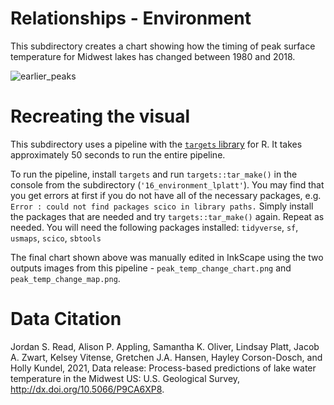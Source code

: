 # Relationships - Environment

This subdirectory creates a chart showing how the timing of peak surface temperature for Midwest lakes has changed between 1980 and 2018.

![earlier_peaks](https://user-images.githubusercontent.com/13220910/166331573-98460efa-ad36-4921-954e-47257ba0b8b5.png)

# Recreating the visual

This subdirectory uses a pipeline with the [`targets` library](https://github.com/ropensci/targets) for R. It takes approximately 50 seconds to run the entire pipeline.

To run the pipeline, install `targets` and run `targets::tar_make()` in the console from the subdirectory (`'16_environment_lplatt'`). You may find that you get errors at first if you do not have all of the necessary packages, e.g. `Error : could not find packages scico in library paths.` Simply install the packages that are needed and try `targets::tar_make()` again. Repeat as needed. You will need the following packages installed: `tidyverse`, `sf`, `usmaps`, `scico`, `sbtools`

The final chart shown above was manually edited in InkScape using the two outputs images from this pipeline - `peak_temp_change_chart.png` and `peak_temp_change_map.png`.

# Data Citation

Jordan S. Read, Alison P. Appling, Samantha K. Oliver, Lindsay Platt, Jacob A. Zwart, Kelsey Vitense, Gretchen J.A. Hansen, Hayley Corson-Dosch, and Holly Kundel, 2021, Data release: Process-based predictions of lake water temperature in the Midwest US: U.S. Geological Survey, http://dx.doi.org/10.5066/P9CA6XP8.
